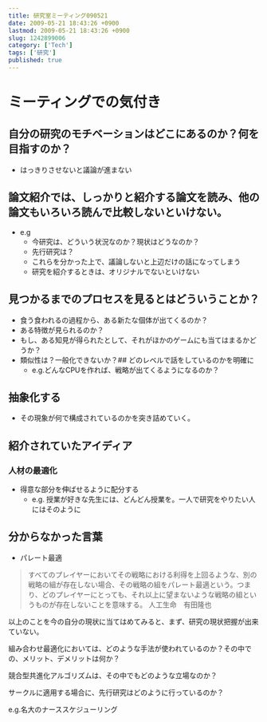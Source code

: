 ```yaml
---
title: 研究室ミーティング090521
date: 2009-05-21 18:43:26 +0900
lastmod: 2009-05-21 18:43:26 +0900
slug: 1242899006
category: ['Tech']
tags: ['研究']
published: true
---
```


# ミーティングでの気付き
## 自分の研究のモチベーションはどこにあるのか？何を目指すのか？

- はっきりさせないと議論が進まない


## 論文紹介では、しっかりと紹介する論文を読み、他の論文もいろいろ読んで比較しないといけない。

- e.g
    - 今研究は、どういう状況なのか？現状はどうなのか？
    - 先行研究は？
    - これらを分かった上で、議論しないと上辺だけの話になってしまう
    - 研究を紹介するときは、オリジナルでないといけない

## 見つかるまでのプロセスを見るとはどういうことか？

- 食う食われるの過程から、ある新たな個体が出てくるのか？
- ある特徴が見られるのか？
- もし、ある知見が得られたとして、それがほかのゲームにも当てはまるかどうか？
- 類似性は？一般化できないか？## どのレベルで話をしているのかを明確に
    - e.g.どんなCPUを作れば、戦略が出てくるようになるのか？
    

## 抽象化する

- その現象が何で構成されているのかを突き詰めていく。


## 紹介されていたアイディア

### 人材の最適化

- 得意な部分を伸ばせるように配分する
    - e.g. 授業が好きな先生には、どんどん授業を。一人で研究をやりたい人にはそのように


## 分からなかった言葉

- パレート最適

> すべてのプレイヤーにおいてその戦略における利得を上回るような、別の戦略の組が存在しない場合、その戦略の組をパレート最適という。つまり、どのプレイヤーにとっても、それ以上に望まないような戦略の組というものが存在しないことを意味する。  人工生命　有田隆也


以上のことを今の自分の現状に当てはめてみると、まず、研究の現状把握が出来ていない。

組み合わせ最適化においては、どのような手法が使われているのか？その中での、メリット、デメリットは何か？

競合型共進化アルゴリズムは、その中でもどのような立場なのか？

サークルに適用する場合に、先行研究はどのように行っているのか？

e.g.名大のナーススケジューリング